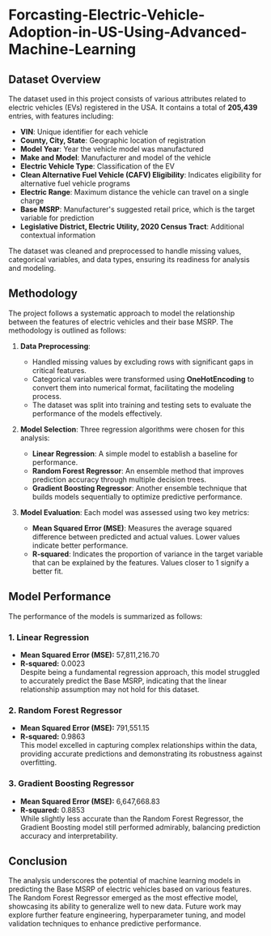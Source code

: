 # Forcasting-Electric-Vehicle-Adoption-in-US-Using-Advanced-Machine-Learning
## Dataset Overview
The dataset used in this project consists of various attributes related to electric vehicles (EVs) registered in the USA. It contains a total of **205,439** entries, with features including:

- **VIN**: Unique identifier for each vehicle
- **County, City, State**: Geographic location of registration
- **Model Year**: Year the vehicle model was manufactured
- **Make and Model**: Manufacturer and model of the vehicle
- **Electric Vehicle Type**: Classification of the EV
- **Clean Alternative Fuel Vehicle (CAFV) Eligibility**: Indicates eligibility for alternative fuel vehicle programs
- **Electric Range**: Maximum distance the vehicle can travel on a single charge
- **Base MSRP**: Manufacturer's suggested retail price, which is the target variable for prediction
- **Legislative District, Electric Utility, 2020 Census Tract**: Additional contextual information

The dataset was cleaned and preprocessed to handle missing values, categorical variables, and data types, ensuring its readiness for analysis and modeling.

## Methodology
The project follows a systematic approach to model the relationship between the features of electric vehicles and their base MSRP. The methodology is outlined as follows:

1. **Data Preprocessing**:
   - Handled missing values by excluding rows with significant gaps in critical features.
   - Categorical variables were transformed using **OneHotEncoding** to convert them into numerical format, facilitating the modeling process.
   - The dataset was split into training and testing sets to evaluate the performance of the models effectively.

2. **Model Selection**:
   Three regression algorithms were chosen for this analysis:
   - **Linear Regression**: A simple model to establish a baseline for performance.
   - **Random Forest Regressor**: An ensemble method that improves prediction accuracy through multiple decision trees.
   - **Gradient Boosting Regressor**: Another ensemble technique that builds models sequentially to optimize predictive performance.

3. **Model Evaluation**:
   Each model was assessed using two key metrics:
   - **Mean Squared Error (MSE)**: Measures the average squared difference between predicted and actual values. Lower values indicate better performance.
   - **R-squared**: Indicates the proportion of variance in the target variable that can be explained by the features. Values closer to 1 signify a better fit.

## Model Performance
The performance of the models is summarized as follows:

### 1. Linear Regression
- **Mean Squared Error (MSE):** 57,811,216.70
- **R-squared:** 0.0023  
Despite being a fundamental regression approach, this model struggled to accurately predict the Base MSRP, indicating that the linear relationship assumption may not hold for this dataset.

### 2. Random Forest Regressor
- **Mean Squared Error (MSE):** 791,551.15
- **R-squared:** 0.9863  
This model excelled in capturing complex relationships within the data, providing accurate predictions and demonstrating its robustness against overfitting.

### 3. Gradient Boosting Regressor
- **Mean Squared Error (MSE):** 6,647,668.83
- **R-squared:** 0.8853  
While slightly less accurate than the Random Forest Regressor, the Gradient Boosting model still performed admirably, balancing prediction accuracy and interpretability.

## Conclusion
The analysis underscores the potential of machine learning models in predicting the Base MSRP of electric vehicles based on various features. The Random Forest Regressor emerged as the most effective model, showcasing its ability to generalize well to new data. Future work may explore further feature engineering, hyperparameter tuning, and model validation techniques to enhance predictive performance.
